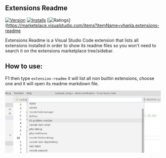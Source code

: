 Extensions Readme
-----------------
[![Version](https://vsmarketplacebadge.apphb.com/version/vhanla.extensions-readme.svg)](https://marketplace.visualstudio.com/items?itemName=vhanla.extensions-readme)
[![Installs](https://vsmarketplacebadge.apphb.com/installs/vhanla.extensions-readme.svg)](https://marketplace.visualstudio.com/items?itemName=vhanla.extensions-readme)
[![Ratings](https://vsmarketplacebadge.apphb.com/rating/vhanla.extensions-readme.svg)](https://marketplace.visualstudio.com/items?itemName=vhanla.extensions-readme

Extensions Readme is a Visual Studio Code extension that lists all extensions installed in order to show its readme files so you won't need to search it on the extensions marketplace tree/sidebar.

How to use:
----------

F1 then type `extension-readme` it will list all non builtin extensions, choose one and it will open its readme markdown file.

![preview](https://github.com/vhanla/vscode-extensions-readme/blob/master/images/preview.jpg?raw=true)
